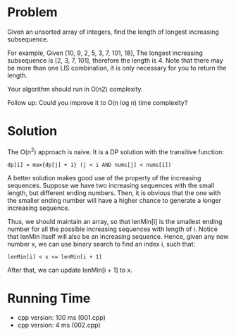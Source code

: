 # Problem

Given an unsorted array of integers, find the length of longest increasing subsequence.

For example,
Given [10, 9, 2, 5, 3, 7, 101, 18],
The longest increasing subsequence is [2, 3, 7, 101], therefore the length is 4. Note that there may be more than one LIS combination, it is only necessary for you to return the length.

Your algorithm should run in O(n2) complexity.

Follow up: Could you improve it to O(n log n) time complexity?

# Solution

The O(n<sup>2</sup>) approach is naive. It is a DP solution with the transitive function:

```
dp[i] = max{dp[j] + 1} (j < i AND nums[j] < nums[i])
```

A better solution makes good use of the property of the increasing sequences. Suppose we have two increasing sequences with the small length, but different ending numbers. Then, it is obvious that the one with the smaller ending number will have a higher chance to generate a longer increasing sequence.

Thus, we should maintain an array, so that lenMin[i] is the smallest ending number for all the possible increasing sequences with length of i. Notice that lenMin itself will also be an increasing sequence. Hence, given any new number x, we can use binary search to find an index i, such that:

```
lenMin[i] < x <= lenMin[i + 1]
```

After that, we can update lenMin[i + 1] to x.

# Running Time

- cpp version: 100 ms (001.cpp)
- cpp version: 4 ms (002.cpp)
